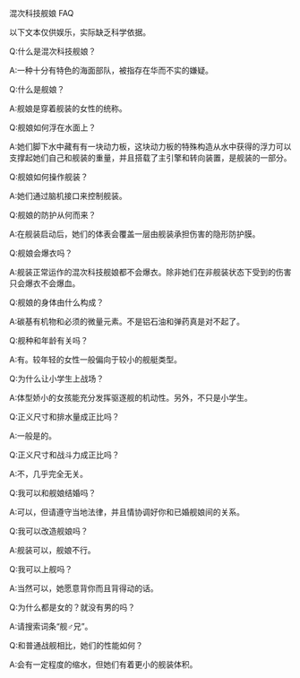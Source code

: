 混次科技舰娘 FAQ

以下文本仅供娱乐，实际缺乏科学依据。

Q:什么是混次科技舰娘？

A:一种十分有特色的海面部队，被指存在华而不实的嫌疑。

Q:什么是舰娘？

A:舰娘是穿着舰装的女性的统称。

Q:舰娘如何浮在水面上？

A:她们脚下水中藏有有一块动力板，这块动力板的特殊构造从水中获得的浮力可以支撑起她们自己和舰装的重量，并且搭载了主引擎和转向装置，是舰装的一部分。

Q:舰娘如何操作舰装？

A:她们通过脑机接口来控制舰装。

Q:舰娘的防护从何而来？

A:在舰装启动后，她们的体表会覆盖一层由舰装承担伤害的隐形防护膜。

Q:舰娘会爆衣吗？

A:舰装正常运作的混次科技舰娘都不会爆衣。除非她们在非舰装状态下受到的伤害只会爆衣不会爆血。

Q:舰娘的身体由什么构成？

A:碳基有机物和必须的微量元素。不是铝石油和弹药真是对不起了。

Q:舰种和年龄有关吗？

A:有。较年轻的女性一般偏向于较小的舰艇类型。

Q:为什么让小学生上战场？

A:体型娇小的女孩能充分发挥驱逐舰的机动性。另外，不只是小学生。

Q:正义尺寸和排水量成正比吗？

A:一般是的。

Q:正义尺寸和战斗力成正比吗？

A:不，几乎完全无关。

Q:我可以和舰娘结婚吗？

A:可以，但请遵守当地法律，并且情协调好你和已婚舰娘间的关系。

Q:我可以改造舰娘吗？

A:舰装可以，舰娘不行。

Q:我可以上舰吗？

A:当然可以，她愿意背你而且背得动的话。

Q:为什么都是女的？就没有男的吗？

A:请搜索词条“舰♂兄”。

Q:和普通战舰相比，她们的性能如何？

A:会有一定程度的缩水，但她们有着更小的舰装体积。
